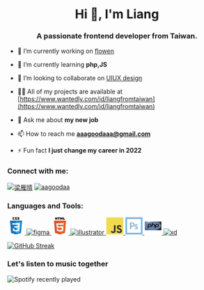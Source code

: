 <h1 align="center">Hi 👋, I'm Liang</h1>
<h3 align="center">A passionate frontend developer from Taiwan.</h3>

- 🔭 I’m currently working on [flowen](https://flowens.ssc.works)

- 🌱 I’m currently learning **php,JS**

- 👯 I’m looking to collaborate on [UIUX design](https://xd.adobe.com/view/715c039b-f3b3-411f-b49d-f108349db337-240f/)

- 👨‍💻 All of my projects are available at [https://www.wantedly.com/id/liangfromtaiwan](https://www.wantedly.com/id/liangfromtaiwan)

- 💬 Ask me about **my new job**

- 📫 How to reach me **aaagoodaaa@gmail.com**

- ⚡ Fun fact **I just change my career in 2022**

<h3 align="left">Connect with me:</h3>
<p align="left">
<a href="https://fb.com/梁雁晴" target="blank"><img align="center" src="https://raw.githubusercontent.com/rahuldkjain/github-profile-readme-generator/master/src/images/icons/Social/facebook.svg" alt="梁雁晴" height="30" width="40" /></a>
<a href="https://instagram.com/aagoodaa" target="blank"><img align="center" src="https://raw.githubusercontent.com/rahuldkjain/github-profile-readme-generator/master/src/images/icons/Social/instagram.svg" alt="aagoodaa" height="30" width="40" /></a>
</p>

<h3 align="left">Languages and Tools:</h3>
<p align="left"> <a href="https://www.w3schools.com/css/" target="_blank" rel="noreferrer"> <img src="https://raw.githubusercontent.com/devicons/devicon/master/icons/css3/css3-original-wordmark.svg" alt="css3" width="40" height="40"/> </a> <a href="https://www.figma.com/" target="_blank" rel="noreferrer"> <img src="https://www.vectorlogo.zone/logos/figma/figma-icon.svg" alt="figma" width="40" height="40"/> </a> <a href="https://www.w3.org/html/" target="_blank" rel="noreferrer"> <img src="https://raw.githubusercontent.com/devicons/devicon/master/icons/html5/html5-original-wordmark.svg" alt="html5" width="40" height="40"/> </a> <a href="https://www.adobe.com/in/products/illustrator.html" target="_blank" rel="noreferrer"> <img src="https://www.vectorlogo.zone/logos/adobe_illustrator/adobe_illustrator-icon.svg" alt="illustrator" width="40" height="40"/> </a> <a href="https://developer.mozilla.org/en-US/docs/Web/JavaScript" target="_blank" rel="noreferrer"> <img src="https://raw.githubusercontent.com/devicons/devicon/master/icons/javascript/javascript-original.svg" alt="javascript" width="40" height="40"/> </a> <a href="https://www.photoshop.com/en" target="_blank" rel="noreferrer"> <img src="https://raw.githubusercontent.com/devicons/devicon/master/icons/photoshop/photoshop-line.svg" alt="photoshop" width="40" height="40"/> </a> <a href="https://www.php.net" target="_blank" rel="noreferrer"> <img src="https://raw.githubusercontent.com/devicons/devicon/master/icons/php/php-original.svg" alt="php" width="40" height="40"/> </a> <a href="https://www.adobe.com/products/xd.html" target="_blank" rel="noreferrer"> <img src="https://cdn.worldvectorlogo.com/logos/adobe-xd.svg" alt="xd" width="40" height="40"/> </a> </p>



[![GitHub Streak](https://github-readme-streak-stats.herokuapp.com/?user=liangfromtaiwan)](https://git.io/streak-stats)

<h3>Let's listen to music together</h3>

![Spotify recently played](https://spotify-recently-played-readme.vercel.app/api?user=jeffreyca16)
